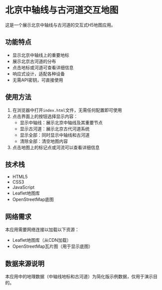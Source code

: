 # 北京中轴线与古河道交互地图

这是一个展示北京中轴线与古河道的交互式H5地图应用。

## 功能特点

- 显示北京中轴线上的重要地标
- 展示北京古河道的分布
- 点击地标或河道可查看详细信息
- 响应式设计，适配各种设备
- 无需API密钥，可直接使用

## 使用方法

1. 在浏览器中打开`index.html`文件，无需任何配置即可使用
2. 点击界面上的按钮选择显示内容：
   - 显示中轴线：展示北京中轴线及其重要节点
   - 显示古河道：展示北京古代河道系统
   - 显示全部：同时显示中轴线和古河道
   - 清除全部：清空地图内容
3. 点击地图上的标记点或河流可以查看详细信息

## 技术栈

- HTML5
- CSS3
- JavaScript
- Leaflet地图库
- OpenStreetMap底图

## 网络需求

本应用需要网络连接以加载以下资源：
- Leaflet地图库（从CDN加载）
- OpenStreetMap瓦片图（用于显示底图）

## 数据来源说明

本应用中的地理数据（中轴线地标和古河道）为简化版示例数据，仅用于演示目的。
